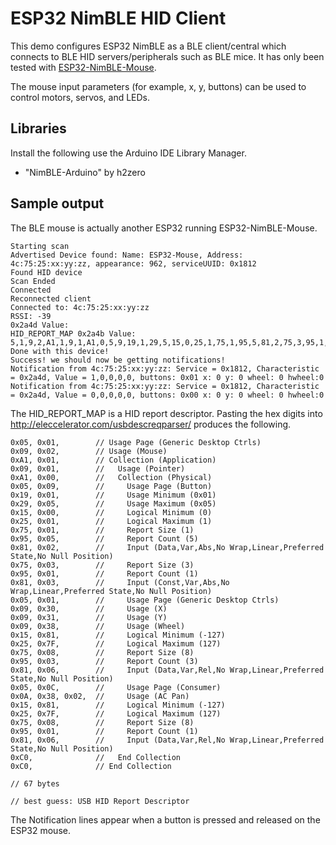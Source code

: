 # ESP32 NimBLE HID Client

This demo configures ESP32 NimBLE as a BLE client/central which connects to BLE
HID servers/peripherals such as BLE mice. It has only been tested with
[ESP32-NimBLE-Mouse](https://github.com/wakwak-koba/ESP32-NimBLE-Mouse).

The mouse input parameters (for example, x, y, buttons) can be used to control
motors, servos, and LEDs.

## Libraries

Install the following use the Arduino IDE Library Manager.

* "NimBLE-Arduino" by h2zero

## Sample output

The BLE mouse is actually another ESP32 running ESP32-NimBLE-Mouse.

```
Starting scan
Advertised Device found: Name: ESP32-Mouse, Address: 4c:75:25:xx:yy:zz, appearance: 962, serviceUUID: 0x1812
Found HID device
Scan Ended
Connected
Reconnected client
Connected to: 4c:75:25:xx:yy:zz
RSSI: -39
0x2a4d Value: 
HID_REPORT_MAP 0x2a4b Value: 5,1,9,2,A1,1,9,1,A1,0,5,9,19,1,29,5,15,0,25,1,75,1,95,5,81,2,75,3,95,1,81,3,5,1,9,30,9,31,9,38,15,81,25,7F,75,8,95,3,81,6,5,C,A,38,2,15,81,25,7F,75,8,95,1,81,6,C0,C0,
Done with this device!
Success! we should now be getting notifications!
Notification from 4c:75:25:xx:yy:zz: Service = 0x1812, Characteristic = 0x2a4d, Value = 1,0,0,0,0, buttons: 0x01 x: 0 y: 0 wheel: 0 hwheel:0
Notification from 4c:75:25:xx:yy:zz: Service = 0x1812, Characteristic = 0x2a4d, Value = 0,0,0,0,0, buttons: 0x00 x: 0 y: 0 wheel: 0 hwheel:0
```

The HID_REPORT_MAP is a HID report descriptor. Pasting the hex digits into
http://eleccelerator.com/usbdescreqparser/ produces the following.
```
0x05, 0x01,        // Usage Page (Generic Desktop Ctrls)
0x09, 0x02,        // Usage (Mouse)
0xA1, 0x01,        // Collection (Application)
0x09, 0x01,        //   Usage (Pointer)
0xA1, 0x00,        //   Collection (Physical)
0x05, 0x09,        //     Usage Page (Button)
0x19, 0x01,        //     Usage Minimum (0x01)
0x29, 0x05,        //     Usage Maximum (0x05)
0x15, 0x00,        //     Logical Minimum (0)
0x25, 0x01,        //     Logical Maximum (1)
0x75, 0x01,        //     Report Size (1)
0x95, 0x05,        //     Report Count (5)
0x81, 0x02,        //     Input (Data,Var,Abs,No Wrap,Linear,Preferred State,No Null Position)
0x75, 0x03,        //     Report Size (3)
0x95, 0x01,        //     Report Count (1)
0x81, 0x03,        //     Input (Const,Var,Abs,No Wrap,Linear,Preferred State,No Null Position)
0x05, 0x01,        //     Usage Page (Generic Desktop Ctrls)
0x09, 0x30,        //     Usage (X)
0x09, 0x31,        //     Usage (Y)
0x09, 0x38,        //     Usage (Wheel)
0x15, 0x81,        //     Logical Minimum (-127)
0x25, 0x7F,        //     Logical Maximum (127)
0x75, 0x08,        //     Report Size (8)
0x95, 0x03,        //     Report Count (3)
0x81, 0x06,        //     Input (Data,Var,Rel,No Wrap,Linear,Preferred State,No Null Position)
0x05, 0x0C,        //     Usage Page (Consumer)
0x0A, 0x38, 0x02,  //     Usage (AC Pan)
0x15, 0x81,        //     Logical Minimum (-127)
0x25, 0x7F,        //     Logical Maximum (127)
0x75, 0x08,        //     Report Size (8)
0x95, 0x01,        //     Report Count (1)
0x81, 0x06,        //     Input (Data,Var,Rel,No Wrap,Linear,Preferred State,No Null Position)
0xC0,              //   End Collection
0xC0,              // End Collection

// 67 bytes

// best guess: USB HID Report Descriptor
```

The Notification lines appear when a button is pressed and released on the ESP32 mouse.
